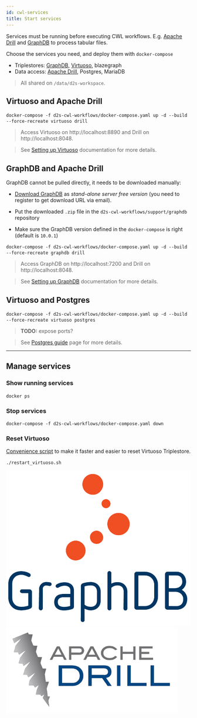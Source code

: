 ```yaml
---
id: cwl-services
title: Start services
---
```


Services must be running before executing CWL workflows. E.g. [Apache Drill](https://github.com/amalic/apache-drill) and [GraphDB](https://github.com/MaastrichtU-IDS/graphdb/) to process tabular files.

Choose the services you need, and deploy them with `docker-compose`

* Triplestores: [GraphDB](https://github.com/MaastrichtU-IDS/graphdb), [Virtuoso](https://hub.docker.com/r/tenforce/virtuoso/), blazegraph
* Data access: [Apache Drill](https://github.com/amalic/apache-drill), Postgres, MariaDB

> All shared on `/data/d2s-workspace`.

## Virtuoso and Apache Drill

```shell
docker-compose -f d2s-cwl-workflows/docker-compose.yaml up -d --build --force-recreate virtuoso drill
```

> Access Virtuoso on http://localhost:8890 and Drill on http://localhost:8048.

> See [Setting up Virtuoso](/docs/guide-virtuoso) documentation for more details.

## GraphDB and Apache Drill

GraphDB cannot be pulled directly, it needs to be downloaded manually:

* [Download GraphDB](https://ontotext.com/products/graphdb/) as *stand-alone server free version* (you need to register to get download URL via email).

* Put the downloaded `.zip` file in the `d2s-cwl-workflows/support/graphdb` repository
* Make sure the GraphDB version defined in the `docker-compose` is right (default is `10.0.1`)

```shell
docker-compose -f d2s-cwl-workflows/docker-compose.yaml up -d --build --force-recreate graphdb drill
```

> Access GraphDB on http://localhost:7200 and Drill on http://localhost:8048.

> See [Setting up GraphDB](/docs/guide-graphdb) documentation for more details.

## Virtuoso and Postgres

```shell
docker-compose -f d2s-cwl-workflows/docker-compose.yaml up -d --build --force-recreate virtuoso postgres
```

> **TODO:** expose ports?

> See [Postgres guide](/docs/guide-postgres) page for more details.

---

## Manage services

### Show running services

```shell
docker ps
```

### Stop services

```shell
docker-compose -f d2s-cwl-workflows/docker-compose.yaml down
```

### Reset Virtuoso

[Convenience script](https://github.com/MaastrichtU-IDS/d2s-transform-template/blob/master/restart_virtuoso.sh) to make it faster and easier to reset Virtuoso Triplestore.

```shell
./restart_virtuoso.sh
```


[![GraphDB](/img/graphdb-logo.png)](https://ontotext.com/products/graphdb/)
[![Apache Drill](/img/drill-logo.png)](https://github.com/amalic/apache-drill)

